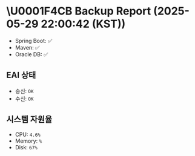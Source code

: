 # \U0001F4CB Backup Report (2025-05-29 22:00:42 (KST))
- Spring Boot: ✅
- Maven: ✅
- Oracle DB: ✅
## EAI 상태
- 송신: `OK`
- 수신: `OK`
## 시스템 자원율
- CPU: `4.6%`
- Memory: `%`
- Disk: `67%`
